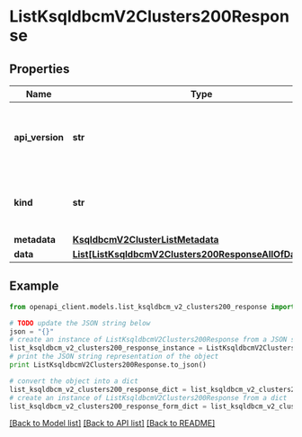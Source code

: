 # ListKsqldbcmV2Clusters200Response


## Properties
Name | Type | Description | Notes
------------ | ------------- | ------------- | -------------
**api_version** | **str** | APIVersion defines the schema version of this representation of a resource. | [readonly] 
**kind** | **str** | Kind defines the object this REST resource represents. | [readonly] 
**metadata** | [**KsqldbcmV2ClusterListMetadata**](KsqldbcmV2ClusterListMetadata.md) |  | 
**data** | [**List[ListKsqldbcmV2Clusters200ResponseAllOfDataInner]**](ListKsqldbcmV2Clusters200ResponseAllOfDataInner.md) |  | 

## Example

```python
from openapi_client.models.list_ksqldbcm_v2_clusters200_response import ListKsqldbcmV2Clusters200Response

# TODO update the JSON string below
json = "{}"
# create an instance of ListKsqldbcmV2Clusters200Response from a JSON string
list_ksqldbcm_v2_clusters200_response_instance = ListKsqldbcmV2Clusters200Response.from_json(json)
# print the JSON string representation of the object
print ListKsqldbcmV2Clusters200Response.to_json()

# convert the object into a dict
list_ksqldbcm_v2_clusters200_response_dict = list_ksqldbcm_v2_clusters200_response_instance.to_dict()
# create an instance of ListKsqldbcmV2Clusters200Response from a dict
list_ksqldbcm_v2_clusters200_response_form_dict = list_ksqldbcm_v2_clusters200_response.from_dict(list_ksqldbcm_v2_clusters200_response_dict)
```
[[Back to Model list]](../ccloud/README.md#documentation-for-models) [[Back to API list]](../ccloud/README.md#documentation-for-api-endpoints) [[Back to README]](../ccloud/README.md)


